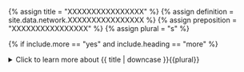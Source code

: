 <!--------------------------------------------- TITLE AND DEFINITION starts -->

{% assign title = "XXXXXXXXXXXXXXXX" %}
{% assign definition = site.data.network.XXXXXXXXXXXXXXXX %}
{% assign preposition = "XXXXXXXXXXXXXXXX" %}
{% assign plural = "s" %}

<!--------------------------------------------- TITLE AND DEFINITION ends -->

{% if include.more == "yes" and include.heading == "more" %}
<details class='detailsCollapsible'><summary class='nobr'>Click to learn more about {{ title | downcase }}{{plural}}
</summary>
{% endif %}

{% if include.heading != "" and include.heading != "more" %}
{{include.heading}} {{title}}
{% endif %}

{% if include.icon != "no" %} 

{% if include.table == "yes" and include.icon != "no" %}
<table class='definitionTable'><tr><td>
{% endif %}

<img src='images/icons/nodes/png{{include.icon}}/{{ title | downcase | replace: " ", "-" }}.png' />

{% if include.table == "yes" and include.icon != "no" %}
</td><td>
{% endif %}

{% endif %}

{% if include.definition == "bold" %}
<strong>{{ definition }}</strong>
{% else %}
{% if include.definition != "no" %}
{{ definition }}
{% endif %}
{% endif %}

{% if include.table == "yes" and include.icon != "no" %}
</td></tr></table>
{% endif %}

{% if include.more == "yes" and include.content == "more" and include.heading != "more" %}
<details class='detailsCollapsible'><summary class='nobr'>Click to learn more about {{ title | downcase }}{{plural}}
</summary>
{% endif %}

{% if include.content != "no" %}

<!--------------------------------------------- CONTENT starts -->Bot instances running on the data mining and trading sections of a network node produce data products that need to be stored somewhere, specifically. The data storage node and its chain of offspring determine which data is to be stored where; that is, in what network node.Like with the data mining section and the sections referring to trading operations (testing and production environments), the data storage section is too organized by exchange, market, and data or trading mines. See the [sorting of tasks](suite-sorting-of-tasks.html) page for the details.The storage of data is split between [data mines data](suite-data-mines-data.html) and [trading mines data](suite-trading-mines-data.html). This is to facilitate the management of data storage definitions in [trading farms](suite-fundamental-trading-farms-concepts.html), on which data mining operations may be separate from trading operations.The data stored on each node of the network may be accessed by others, including the charting system, to visualize information via plotters defined in data mines, by trading systems to make trading decisions, and even by third-party systems. The information regarding trading mine data is explained in length in the [trading engine](suite-trading-engine.html) section of the documentation.The setup of data storage definitions is done automatically when the [install market](suite-how-to-install-a-new-market.html) function under the exchange markets node of the Crypto Ecosystem hierarchy is used. However, when data mining or trading tasks are created manually, the data storage definitions must be created manually as well, using the tools available in each of the data structures below this node.{% include node-deletion-warning.html %}<!--------------------------------------------- CONTENT ends -->

{% endif %}

{% if include.more == "yes" and include.content != "more" and include.heading != "more" %}
<details class='detailsCollapsible'><summary class='nobr'>Click to learn more about {{ title | downcase }}{{plural}}
</summary>
{% endif %}

{% if include.adding != "" %}

{{include.adding}} Adding {{preposition}} {{title}} Node

<!--------------------------------------------- ADDING starts -->To add a data storage, select *Add Data Storage* on the network node menu. {% include note.html content="Only one data storage node may exist on each network node." %}<!--------------------------------------------- ADDING ends -->

{% endif %}

{% if include.configuring != "" %}

{{include.configuring}} Configuring the {{title}}

<!--------------------------------------------- CONFIGURING starts -->XXXXXXXXXXXXXXXXXXXXXXXXXXXXXXXXXXXXXXXXXXXXXXXXXXXXXX<!--------------------------------------------- CONFIGURING ends -->

{% endif %}

{% if include.starting != "" %}

{{include.starting}} Starting {{preposition}} {{title}}

<!--------------------------------------------- STARTING starts -->XXXXXXXXXXXXXXXXXXXXXXXXXXXXXXXXXXXXXXXXXXXXXXXXXXXXXX<!--------------------------------------------- STARTING ends -->

{% endif %}

{% if include.more == "yes" %}
</details>
{% endif %}
